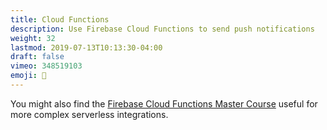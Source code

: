 ```yaml
---
title: Cloud Functions
description: Use Firebase Cloud Functions to send push notifications
weight: 32
lastmod: 2019-07-13T10:13:30-04:00
draft: false
vimeo: 348519103
emoji: 🔔
---
```


You might also find the [Firebase Cloud Functions Master Course](/courses/cloud-functions/) useful for more complex serverless integrations. 